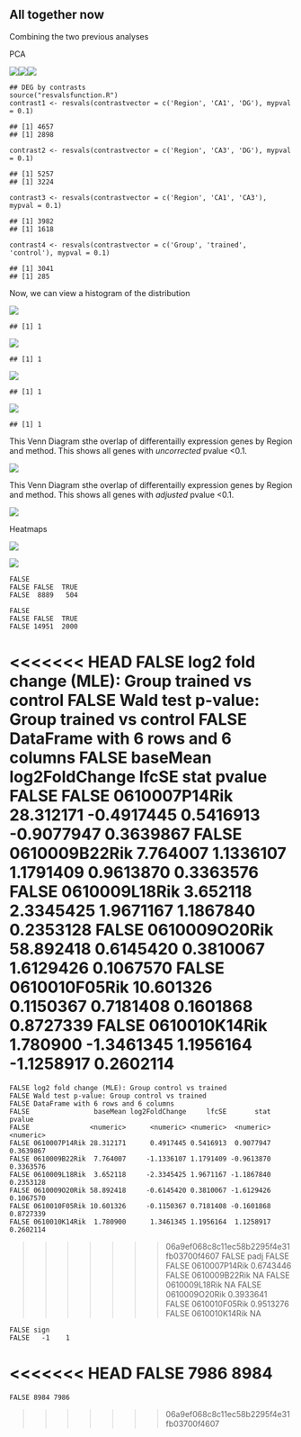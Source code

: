 All together now
----------------

Combining the two previous analyses

PCA

![](../figures/03_behaviortest/PCA-1.png)![](../figures/03_behaviortest/PCA-2.png)![](../figures/03_behaviortest/PCA-3.png)

    ## DEG by contrasts
    source("resvalsfunction.R")
    contrast1 <- resvals(contrastvector = c('Region', 'CA1', 'DG'), mypval = 0.1)

    ## [1] 4657
    ## [1] 2898

    contrast2 <- resvals(contrastvector = c('Region', 'CA3', 'DG'), mypval = 0.1)

    ## [1] 5257
    ## [1] 3224

    contrast3 <- resvals(contrastvector = c('Region', 'CA1', 'CA3'), mypval = 0.1)

    ## [1] 3982
    ## [1] 1618

    contrast4 <- resvals(contrastvector = c('Group', 'trained', 'control'), mypval = 0.1)

    ## [1] 3041
    ## [1] 285

Now, we can view a histogram of the distribution

![](../figures/03_behaviortest/histogram-1.png)

    ## [1] 1

![](../figures/03_behaviortest/histogram-2.png)

    ## [1] 1

![](../figures/03_behaviortest/histogram-3.png)

    ## [1] 1

![](../figures/03_behaviortest/histogram-4.png)

    ## [1] 1

This Venn Diagram sthe overlap of differentailly expression genes by
Region and method. This shows all genes with *uncorrected* pvalue
&lt;0.1.

![](../figures/03_behaviortest/VennDiagramPVal-1.png)

This Venn Diagram sthe overlap of differentailly expression genes by
Region and method. This shows all genes with *adjusted* pvalue &lt;0.1.

![](../figures/03_behaviortest/VennDiagramPadj-1.png)

Heatmaps

![](../figures/03_behaviortest/HeatmapPadj-1.png)

![](../figures/03_behaviortest/HeatmapPvalue-1.png)

    FALSE 
    FALSE FALSE  TRUE 
    FALSE  8889   504

    FALSE 
    FALSE FALSE  TRUE 
    FALSE 14951  2000

<<<<<<< HEAD
    FALSE log2 fold change (MLE): Group trained vs control 
    FALSE Wald test p-value: Group trained vs control 
    FALSE DataFrame with 6 rows and 6 columns
    FALSE                baseMean log2FoldChange     lfcSE       stat    pvalue
    FALSE               <numeric>      <numeric> <numeric>  <numeric> <numeric>
    FALSE 0610007P14Rik 28.312171     -0.4917445 0.5416913 -0.9077947 0.3639867
    FALSE 0610009B22Rik  7.764007      1.1336107 1.1791409  0.9613870 0.3363576
    FALSE 0610009L18Rik  3.652118      2.3345425 1.9671167  1.1867840 0.2353128
    FALSE 0610009O20Rik 58.892418      0.6145420 0.3810067  1.6129426 0.1067570
    FALSE 0610010F05Rik 10.601326      0.1150367 0.7181408  0.1601868 0.8727339
    FALSE 0610010K14Rik  1.780900     -1.3461345 1.1956164 -1.1258917 0.2602114
=======
    FALSE log2 fold change (MLE): Group control vs trained 
    FALSE Wald test p-value: Group control vs trained 
    FALSE DataFrame with 6 rows and 6 columns
    FALSE                baseMean log2FoldChange     lfcSE       stat    pvalue
    FALSE               <numeric>      <numeric> <numeric>  <numeric> <numeric>
    FALSE 0610007P14Rik 28.312171      0.4917445 0.5416913  0.9077947 0.3639867
    FALSE 0610009B22Rik  7.764007     -1.1336107 1.1791409 -0.9613870 0.3363576
    FALSE 0610009L18Rik  3.652118     -2.3345425 1.9671167 -1.1867840 0.2353128
    FALSE 0610009O20Rik 58.892418     -0.6145420 0.3810067 -1.6129426 0.1067570
    FALSE 0610010F05Rik 10.601326     -0.1150367 0.7181408 -0.1601868 0.8727339
    FALSE 0610010K14Rik  1.780900      1.3461345 1.1956164  1.1258917 0.2602114
>>>>>>> 06a9ef068c8c11ec58b2295f4e31fb03700f4607
    FALSE                    padj
    FALSE               <numeric>
    FALSE 0610007P14Rik 0.6743446
    FALSE 0610009B22Rik        NA
    FALSE 0610009L18Rik        NA
    FALSE 0610009O20Rik 0.3933641
    FALSE 0610010F05Rik 0.9513276
    FALSE 0610010K14Rik        NA

    FALSE sign
    FALSE   -1    1 
<<<<<<< HEAD
    FALSE 7986 8984
=======
    FALSE 8984 7986
>>>>>>> 06a9ef068c8c11ec58b2295f4e31fb03700f4607
